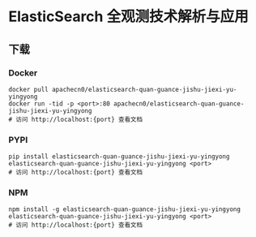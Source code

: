 # ElasticSearch 全观测技术解析与应用

## 下载

### Docker

```
docker pull apachecn0/elasticsearch-quan-guance-jishu-jiexi-yu-yingyong
docker run -tid -p <port>:80 apachecn0/elasticsearch-quan-guance-jishu-jiexi-yu-yingyong
# 访问 http://localhost:{port} 查看文档
```

### PYPI

```
pip install elasticsearch-quan-guance-jishu-jiexi-yu-yingyong
elasticsearch-quan-guance-jishu-jiexi-yu-yingyong <port>
# 访问 http://localhost:{port} 查看文档
```

### NPM

```
npm install -g elasticsearch-quan-guance-jishu-jiexi-yu-yingyong
elasticsearch-quan-guance-jishu-jiexi-yu-yingyong <port>
# 访问 http://localhost:{port} 查看文档
```